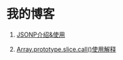 # 我的博客

1. [JSONP介绍&使用](https://github.com/nemo-shen/Blog/issues/1)

2. [Array.prototype.slice.call()使用解释](https://github.com/nemo-shen/Blog/issues/2)

